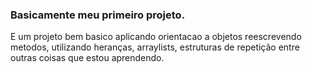 ### Basicamente meu primeiro projeto. 
 E um projeto bem basico aplicando orientacao a objetos
reescrevendo metodos, utilizando heranças, arraylists, estruturas de repetição
entre outras coisas que estou aprendendo.
